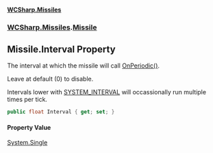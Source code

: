 #### [WCSharp\.Missiles](README.md 'README')
### [WCSharp\.Missiles](WCSharp.Missiles.md 'WCSharp\.Missiles').[Missile](WCSharp.Missiles.Missile.md 'WCSharp\.Missiles\.Missile')

## Missile\.Interval Property

The interval at which the missile will call [OnPeriodic\(\)](WCSharp.Missiles.Missile.OnPeriodic().md 'WCSharp\.Missiles\.Missile\.OnPeriodic\(\)')\.

Leave at default (0) to disable.

Intervals lower with [SYSTEM\_INTERVAL](../WCSharp.Events/WCSharp.Events.PeriodicEvents.SYSTEM_INTERVAL.md 'WCSharp\.Events\.PeriodicEvents\.SYSTEM\_INTERVAL') will occassionally run multiple times per tick.

```csharp
public float Interval { get; set; }
```

#### Property Value
[System\.Single](https://learn.microsoft.com/en-us/dotnet/api/system.single 'System\.Single')